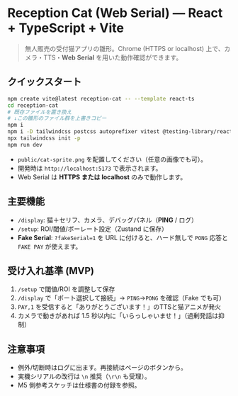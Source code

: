 # Reception Cat (Web Serial) — React + TypeScript + Vite

> 無人販売の受付猫アプリの雛形。Chrome (HTTPS or localhost) 上で、カメラ・TTS・**Web Serial** を用いた動作確認ができます。

## クイックスタート

```bash
npm create vite@latest reception-cat -- --template react-ts
cd reception-cat
# 既存ファイルを置き換え
# ↓この雛形のファイル群を上書きコピー
npm i
npm i -D tailwindcss postcss autoprefixer vitest @testing-library/react @testing-library/user-event
npx tailwindcss init -p
npm run dev
```

- `public/cat-sprite.png` を配置してください（任意の画像でも可）。
- 開発時は `http://localhost:5173` で表示されます。
- Web Serial は **HTTPS または localhost** のみで動作します。

## 主要機能
- `/display`: 猫＋セリフ、カメラ、デバッグパネル（**PING** / ログ）
- `/setup`: ROI/閾値/ボーレート設定（Zustand に保存）
- **Fake Serial**: `?fakeSerial=1` を URL に付けると、ハード無しで `PONG` 応答と `FAKE PAY` が使えます。

## 受け入れ基準 (MVP)
1. `/setup` で閾値/ROI を調整して保存
2. `/display` で「ポート選択して接続」→ `PING`→`PONG` を確認（Fake でも可）
3. `PAY,1` を受信すると「ありがとうございます！」のTTSと猫アニメが発火
4. カメラで動きがあれば 1.5 秒以内に「いらっしゃいませ！」（過剰発話は抑制）

## 注意事項
- 例外/切断時はログに出ます。再接続はページのボタンから。
- 実機シリアルの改行は `\n` 推奨（`\r\n` も受理）。
- M5 側参考スケッチは仕様書の付録を参照。
